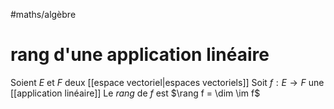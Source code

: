#maths/algèbre 
# rang d'une application linéaire
Soient $E$ et $F$ deux [[espace vectoriel|espaces vectoriels]]
Soit $f: E\rightarrow F$ une [[application linéaire]]
Le _rang_ de $f$ est $\rang f = \dim \im f$


